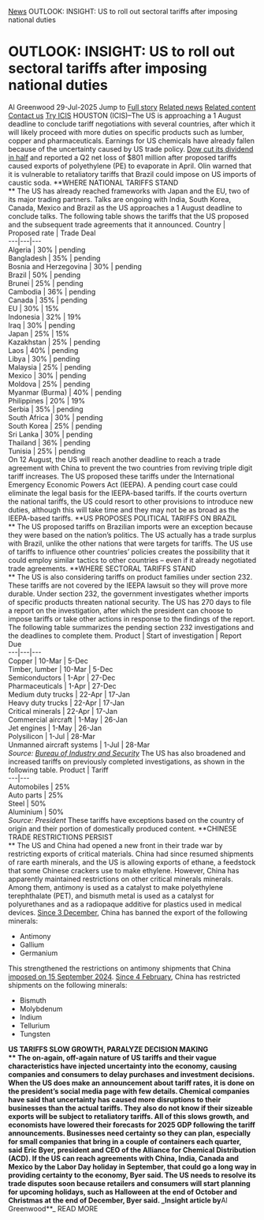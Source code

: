 [News](https://www.icis.com/explore/resources/news/) OUTLOOK: INSIGHT: US to roll out sectoral tariffs after imposing national duties
# OUTLOOK: INSIGHT: US to roll out sectoral tariffs after imposing national duties
Al Greenwood
29-Jul-2025
Jump to
[Full story](https://www.icis.com/explore/resources/news/2025/07/29/11123399/outlook-insight-us-to-roll-out-sectoral-tariffs-after-imposing-national-duties/#full-story)
[Related news](https://www.icis.com/explore/resources/news/2025/07/29/11123399/outlook-insight-us-to-roll-out-sectoral-tariffs-after-imposing-national-duties/#related-articles)
[Related content](https://www.icis.com/explore/resources/news/2025/07/29/11123399/outlook-insight-us-to-roll-out-sectoral-tariffs-after-imposing-national-duties/#related-contents)
[Contact us](https://www.icis.com/explore/resources/news/2025/07/29/11123399/outlook-insight-us-to-roll-out-sectoral-tariffs-after-imposing-national-duties/#contact-us)
[Try ICIS](https://www.icis.com/explore/contact/try-icis-today/?intcmp=individual-news_try-icis)
HOUSTON (ICIS)–The US is approaching a 1 August deadline to conclude tariff negotiations with several countries, after which it will likely proceed with more duties on specific products such as lumber, copper and pharmaceuticals. 
Earnings for US chemicals have already fallen because of the uncertainty caused by US trade policy. 
[ Dow cut its dividend in half](https://subscriber.icis.com/news/petchem/news-article-00111121979) and reported a Q2 net loss of $801 million after proposed tariffs caused exports of polyethylene (PE) to evaporate in April. 
Olin warned that it is vulnerable to retaliatory tariffs that Brazil could impose on US imports of caustic soda. 
**WHERE NATIONAL TARIFFS STAND  
** The US has already reached frameworks with Japan and the EU, two of its major trading partners. Talks are ongoing with India, South Korea, Canada, Mexico and Brazil as the US approaches a 1 August deadline to conclude talks. 
The following table shows the tariffs that the US proposed and the subsequent trade agreements that it announced. 
Country  |  Proposed rate  |  Trade Deal   
---|---|---  
Algeria  |  30%  |  pending   
Bangladesh  |  35%  |  pending   
Bosnia and Herzegovina  |  30%  |  pending   
Brazil  |  50%  |  pending   
Brunei  |  25%  |  pending   
Cambodia  |  36%  |  pending   
Canada  |  35%  |  pending   
EU  |  30%  |  15%   
Indonesia  |  32%  |  19%   
Iraq  |  30%  |  pending   
Japan  |  25%  |  15%   
Kazakhstan  |  25%  |  pending   
Laos  |  40%  |  pending   
Libya  |  30%  |  pending   
Malaysia  |  25%  |  pending   
Mexico  |  30%  |  pending   
Moldova  |  25%  |  pending   
Myanmar (Burma)  |  40%  |  pending   
Philippines  |  20%  |  19%   
Serbia  |  35%  |  pending   
South Africa  |  30%  |  pending   
South Korea  |  25%  |  pending   
Sri Lanka  |  30%  |  pending   
Thailand  |  36%  |  pending   
Tunisia  |  25%  |  pending   
On 12 August, the US will reach another deadline to reach a trade agreement with China to prevent the two countries from reviving triple digit tariff increases. 
The US proposed these tariffs under the International Emergency Economic Powers Act (IEEPA). A pending court case could eliminate the legal basis for the IEEPA-based tariffs. 
If the courts overturn the national tariffs, the US could resort to other provisions to introduce new duties, although this will take time and they may not be as broad as the IEEPA-based tariffs. 
**US PROPOSES POLITICAL TARIFFS ON BRAZIL  
** The US proposed tariffs on Brazilian imports were an exception because they were based on the nation’s politics. The US actually has a trade surplus with Brazil, unlike the other nations that were targets for tariffs. 
The US use of tariffs to influence other countries’ policies creates the possibility that it could employ similar tactics to other countries – even if it already negotiated trade agreements. 
**WHERE SECTORAL TARIFFS STAND  
** The US is also considering tariffs on product families under section 232. These tariffs are not covered by the IEEPA lawsuit so they will prove more durable. 
Under section 232, the government investigates whether imports of specific products threaten national security. The US has 270 days to file a report on the investigation, after which the president can choose to impose tariffs or take other actions in response to the findings of the report. 
The following table summarizes the pending section 232 investigations and the deadlines to complete them. 
Product  |  Start of investigation  |  Report Due   
---|---|---  
Copper  |  10-Mar  |  5-Dec   
Timber, lumber  |  10-Mar  |  5-Dec   
Semiconductors  |  1-Apr  |  27-Dec   
Pharmaceuticals  |  1-Apr  |  27-Dec   
Medium duty trucks  |  22-Apr  |  17-Jan   
Heavy duty trucks  |  22-Apr  |  17-Jan   
Critical minerals  |  22-Apr  |  17-Jan   
Commercial aircraft  |  1-May  |  26-Jan   
Jet engines  |  1-May  |  26-Jan   
Polysilicon  |  1-Jul  |  28-Mar   
Unmanned aircraft systems  |  1-Jul  |  28-Mar   
_Source:_ [ _Bureau of Industry and Security_](https://www.bis.doc.gov/index.php/other-areas/office-of-technology-evaluation-ote/section-232-investigations)
The US has also broadened and increased tariffs on previously completed investigations, as shown in the following table. 
Product  |  Tariff   
---|---  
Automobiles  |  25%   
Auto parts  |  25%   
Steel  |  50%   
Aluminium  |  50%   
_Source: President_
These tariffs have exceptions based on the country of origin and their portion of domestically produced content. 
**CHINESE TRADE RESTRICTIONS PERSIST  
** The US and China had opened a new front in their trade war by restricting exports of critical materials. 
China had since resumed shipments of rare earth minerals, and the US is allowing exports of ethane, a feedstock that some Chinese crackers use to make ethylene. 
However, China has apparently maintained restrictions on other critical minerals minerals. 
Among them, antimony is used as a catalyst to make polyethylene terephthalate (PET), and bismuth metal is used as a catalyst for polyurethanes and as a radiopaque additive for plastics used in medical devices. 
[ Since 3 December](https://www.mofcom.gov.cn/zwgk/zcfb/art/2024/art_3d5e990b43424e60828030f58a547b60.html), China has banned the export of the following minerals: 
  * Antimony 
  * Gallium 
  * Germanium 


This strengthened the restrictions on antimony shipments that China [ imposed on 15 September 2024](https://www.mofcom.gov.cn/zwgk/zcfb/art/2024/art_a4711acb06364199a3c5a06d7f2be6d8.html). 
[ Since 4 February](https://www.mofcom.gov.cn/zwgk/zcfb/art/2025/art_e623090907fc4e1092f0a4db72f57b95.html), China has restricted shipments on the following minerals: 
  * Bismuth 
  * Molybdenum 
  * Indium 
  * Tellurium 
  * Tungsten 


**US TARIFFS SLOW GROWTH, PARALYZE DECISION MAKING  
** The on-again, off-again nature of US tariffs and their vague characteristics have injected uncertainty into the economy, causing companies and consumers to delay purchases and investment decisions. 
When the US does make an announcement about tariff rates, it is done on the president’s social media page with few details. 
Chemical companies have said that uncertainty has caused more disruptions to their businesses than the actual tariffs. They also do not know if their sizeable exports will be subject to retaliatory tariffs. 
All of this slows growth, and economists have lowered their forecasts for 2025 GDP following the tariff announcements. 
Businesses need certainty so they can plan, especially for small companies that bring in a couple of containers each quarter, said Eric Byer, president and CEO of the Alliance for Chemical Distribution (ACD). 
If the US can reach agreements with China, India, Canada and Mexico by the Labor Day holiday in September, that could go a long way in providing certainty to the economy, Byer said. 
The US needs to resolve its trade disputes soon because retailers and consumers will start planning for upcoming holidays, such as Halloween at the end of October and Christmas at the end of December, Byer said. 
_Insight article by**Al Greenwood**_
READ MORE
